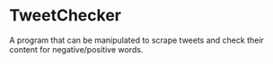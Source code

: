 # TweetChecker
A program that can be manipulated to scrape tweets and check their content for negative/positive words.
